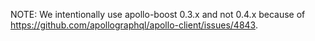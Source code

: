 NOTE: We intentionally use apollo-boost 0.3.x and not 0.4.x because of https://github.com/apollographql/apollo-client/issues/4843.
